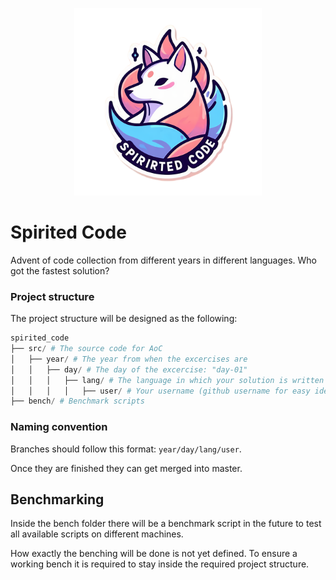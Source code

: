 <p align="center">
  <img src="icon.png" width="300px">
</p>

# Spirited Code
Advent of code collection from different years in different languages. Who got the fastest solution?

### Project structure

The project structure will be designed as the following:

```python
spirited_code
├── src/ # The source code for AoC
│   ├── year/ # The year from when the excercises are
│   │   ├── day/ # The day of the excercise: "day-01"
│   │   │   ├── lang/ # The language in which your solution is written
│   │   │   │   ├── user/ # Your username (github username for easy identification)
├── bench/ # Benchmark scripts
```

### Naming convention

Branches should follow this format: `year/day/lang/user`.

Once they are finished they can get merged into master.

## Benchmarking

Inside the bench folder there will be a benchmark script in the future to test all available scripts on different machines.

How exactly the benching will be done is not yet defined. To ensure a working bench it is required to stay inside the required project structure.
